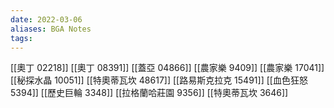 ```yaml
---
date: 2022-03-06
aliases: BGA Notes
tags: 
---
```


[[奧丁 02218]]
[[奧丁 08391]]
[[蓋亞 04866]]
[[農家樂 9409]]
[[農家樂 17041]]
[[秘探水晶 10051]]
[[特奧蒂瓦坎 48617]]
[[路易斯克拉克 15491]]
[[血色狂怒 5394]]
[[歷史巨輪 3348]]
[[拉格蘭哈莊園 9356]]
[[特奧蒂瓦坎 3646]]